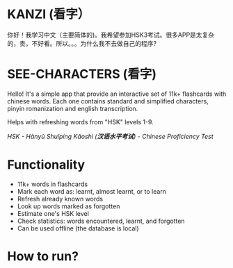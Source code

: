 # KANZI (看字）
你好！我学习中文（主要简体的)。我希望参加HSK3考试。很多APP是太复杂的，贵，不好看。所以。。。为什么我不去做自己的程序?

# SEE-CHARACTERS (看字)
Hello! It's a simple app that provide an interactive set of 11k+ flashcards with chinese words. Each one contains standard and simplified characters, pinyin romanization and english transcription.

Helps with refreshing words from "HSK" levels 1-9.

*HSK - Hànyǔ Shuǐpíng Kǎoshì (**汉语水平考试**) - Chinese Proficiency Test*

# Functionality
* 11k+ words in flashcards
* Mark each word as: learnt, almost learnt, or to learn
* Refresh already known words
* Look up words marked as forgotten
* Estimate one's HSK level
* Check statistics: words encountered, learnt, and forgotten
* Can be used offline (the database is local)

# How to run?
